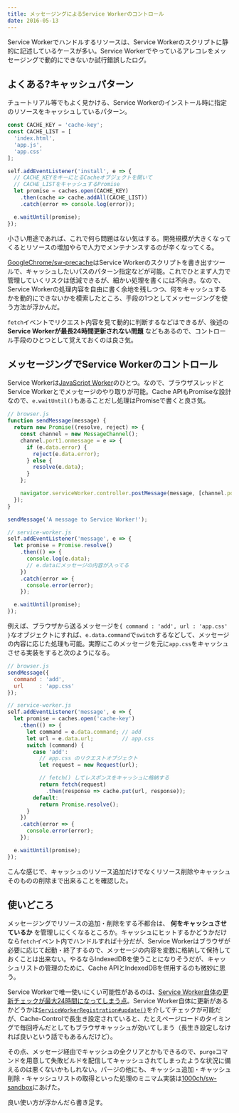 ```yaml
---
title: メッセージングによるService Workerのコントロール
date: 2016-05-13
---
```


Service Workerでハンドルするリソースは、Service Workerのスクリプトに静的に記述しているケースが多い。Service Workerでやっているアレコレをメッセージングで動的にできないか試行錯誤したログ。

## よくある?キャッシュパターン

チュートリアル等でもよく見かける、Service Workerのインストール時に指定のリソースをキャッシュしているパターン。

```javascript
const CACHE_KEY = 'cache-key';
const CACHE_LIST = [
  'index.html',
  'app.js',
  'app.css'
];

self.addEventListener('install', e => {
  // CACHE_KEYをキーにとるCacheオブジェクトを開いて
  // CACHE_LISTをキャッシュするPromise
  let promise = caches.open(CACHE_KEY)
    .then(cache => cache.addAll(CACHE_LIST))
    .catch(error => console.log(error));

  e.waitUntil(promise);
});
```

小さい用途であれば、これで何ら問題はない気はする。開発規模が大きくなってくるとリソースの増加やらで人力でメンテナンスするのが辛くなってくる。

[GoogleChrome/sw-precache](https://github.com/GoogleChrome/sw-precache)はService Workerのスクリプトを書き出すツールで、キャッシュしたいパスのパターン指定などが可能。これでひとまず人力で管理していくリスクは低減できるが、細かい処理を書くには不向き。なので、Service Workerの処理内容を自由に書く余地を残しつつ、何をキャッシュするかを動的にできないかを模索したところ、手段の1つとしてメッセージングを使う方法が浮かんだ。

`fetch`イベントでリクエスト内容を見て動的に判断するなどはできるが、後述の **Service Workerが最長24時間更新されない問題** などもあるので、コントロール手段のひとつとして覚えておくのは良さ気。

## メッセージングでService Workerのコントロール

Service Workerは[JavaScript Worker](http://www.html5rocks.com/ja/tutorials/workers/basics/)のひとつ。なので、ブラウザスレッドとService Workerとでメッセージのやり取りが可能。Cache APIもPromiseな設計なので、`e.waitUntil()`もあることだし処理はPromiseで書くと良さ気。

```javascript
// browser.js
function sendMessage(message) {
  return new Promise((resolve, reject) => {
    const channel = new MessageChannel();
    channel.port1.onmessage = e => {
      if (e.data.error) {
        reject(e.data.error);
      } else {
        resolve(e.data);
      }
    };

    navigator.serviceWorker.controller.postMessage(message, [channel.port2]);
  });
}

sendMessage('A message to Service Worker!');
```

```javascript
// service-worker.js
self.addEventListener('message', e => {
  let promise = Promise.resolve()
    .then(() => {
      console.log(e.data);
      // e.dataにメッセージの内容が入ってる
    })
    .catch(error => {
      console.error(error);
    });

  e.waitUntil(promise);
});
```

例えば、ブラウザから送るメッセージを`{ command : 'add', url : 'app.css' }`なオブジェクトにすれば、`e.data.command`で`switch`するなどして、メッセージの内容に応じた処理も可能。実際にこのメッセージを元に`app.css`をキャッシュさせる実装をすると次のようになる。

```javascript
// browser.js
sendMessage({
  command : 'add',
  url     : 'app.css'
});
```

```javascript
// service-worker.js
self.addEventListener('message', e => {
  let promise = caches.open('cache-key')
    .then(() => {
      let command = e.data.command; // add
      let url = e.data.url;         // app.css
      switch (command) {
        case 'add':
          // app.css のリクエストオブジェクト
          let request = new Request(url);

          // fetch() してレスポンスをキャッシュに格納する
          return fetch(request)
            .then(response => cache.put(url, response));
        default:
          return Promise.resolve();
      }
    })
    .catch(error => {
      console.error(error);
    });

  e.waitUntil(promise);
});
```

こんな感じで、キャッシュのリソース追加だけでなくリソース削除やキャッシュそのものの削除まで出来ることを確認した。

## 使いどころ

メッセージングでリソースの追加・削除をする不都合は、 **何をキャッシュさせているか** を管理しにくくなるところか。キャッシュにヒットするかどうかだけなら`fetch`イベント内でハンドルすれば十分だが、Service Workerはブラウザが必要に応じて起動・終了するので、メッセージの内容を変数に格納して保持しておくことは出来ない。やるならIndexedDBを使うことになりそうだが、キャッシュリストの管理のために、Cache APIとIndexedDBを併用するのも微妙に思う。

Service Workerで唯一使いにくい可能性があるのは、[Service Worker自体の更新チェックが最大24時間になってしまう点](http://blog.nhiroki.jp/2015/06/22/service-worker-update)。Service Worker自体に更新があるかどうかは[`ServiceWorkerRegistration#update()`](https://slightlyoff.github.io/ServiceWorker/spec/service_worker/index.html#service-worker-registration-update-method)を介してチェックが可能だが、Cache-Controlで長生き設定されていると、たとえページロードのタイミングで毎回呼んだとしてもブラウザキャッシュが効いてしまう（長生き設定しなければ良いという話でもあるんだけど）。

その点、メッセージ経由でキャッシュの全クリアとかもできるので、`purge`コマンドを用意して失敗ビルドを配信してキャッシュされてしまったような状況に備えるのは悪くないかもしれない。パージの他にも、キャッシュ追加・キャッシュ削除・キャッシュリストの取得といった処理のミニマム実装は[1000ch/sw-sandbox](https://github.com/1000ch/sw-sandbox)にあげた。

良い使い方が浮かんだら書き足す。
